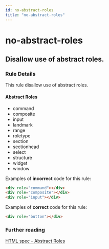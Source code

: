 ```yaml
---
id: no-abstract-roles
title: "no-abstract-roles"
---
```


# no-abstract-roles

## Disallow use of abstract roles.

### Rule Details

This rule disallow use of abstract roles.

#### Abstract Roles
  - command
  - composite
  - input
  - landmark
  - range
  - roletype
  - section
  - sectionhead
  - select
  - structure
  - widget
  - window

Examples of **incorrect** code for this rule:

```html
<div role="command"></div>
<div role="composite"></div>
<div role="input"></div>
```

Examples of **correct** code for this rule:

```html
<div role="button"></div>
```

### Further reading

[HTML spec - Abstract Roles](https://www.w3.org/TR/wai-aria-1.0/roles#abstract_roles)
